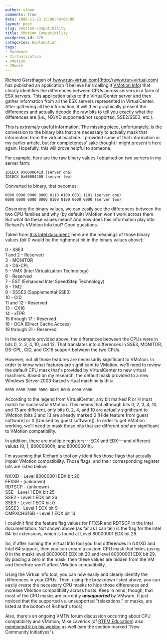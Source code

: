 ```yaml
---
author: slowe
comments: true
date: 2006-11-23 15:06:49+00:00
layout: post
slug: vmotion-compatibility
title: VMotion Compatibility
wordpress_id: 370
categories: Explanation
tags:
- Hardware
- Virtualization
- VMotion
- VMware
---
```


Richard Garsthagen of [www.run-virtual.com](http://www.run-virtual.com) has published an application (I believe he's calling it [VMotion Info](http://www.run-virtual.com/?page_id=155)) that clearly identifies the differences between CPUs across servers in a farm of ESX servers. This application talks to the VirtualCenter server and then gather information from all the ESX servers represented in VirtualCenter. After gathering all the information, it will then graphically present the differences and actually decode the raw bits to tell you exactly what the differences are (i.e., NX/XD supported/not supported, SSE2/SSE3, etc.).

This is _extremely_ useful information. The missing piece, unfortunately, is the conversion to the binary bits that are necessary to actually mask that information from the virtual machine. I provided some of that information in my earlier article, but for completeness' sake thought I might present it here again. Hopefully, this will prove helpful to someone.

For example, here are the raw binary values I obtained on two servers in my server farm:

    ID1ECX 0x0000641d (server one)  
    ID1ECX 0x00004400 (server two)

Converted to binary, that becomes:

    0000 0000 0000 0000 0110 0100 0001 1101 (server one)  
    0000 0000 0000 0000 0100 0100 0000 0000 (server two)

Observing the binary values, we can easily see the differences between the two CPU families and why (by default) VMotion won't work across them. But what do these values mean? And how does this information play into Richard's VMotion Info tool? Good questions.

Taken from [this Intel document](http://www.intel.com/design/xeon/applnots/241618.htm), here are the meanings of those binary values (bit 0 would be the rightmost bit in the binary values above):

0 - SSE3  
1 and 2 - Reserved  
3 - MONITOR  
4 - DS-CPL  
5 - VMX (Intel Virtualization Technology)  
6 - Reserved  
7 - EST (Enhanced Intel SpeedStep Technology)  
8 - TM2  
9 - SSSE3 (Supplemental SSE3)  
10 - CID  
11 and 12 - Reserved  
13 - CX16  
14 - xTPR  
15 through 17 - Reserved  
18 - DCA (Direct Cache Access)  
19 through 31 - Reserved

In the example provided above, the differences between the CPUs were in bits 0, 2, 3, 4, 10, and 13.  That translates into differences in SSE3, MONITOR, DS-CPL, CID, and CX16 support between the two CPUs.

However, not all those features are necessarily significant to VMotion. In order to know what features are significant to VMotion, we'll need to review the default CPU mask that's provided by VirtualCenter to new virtual machines. Based on my research, the default mask provided to a new Windows Server 2003-based virtual machine is this:

    RRRR RRRR RRRR RRR0 00XR R0H0 000H 0RRH

According to the legend from VirtualCenter, any bit marked R or H must match for successful VMotion. This means that although bits 0, 2, 3, 4, 10, and 13 are different, only bits 0, 2, 4, and 10 are actually significant to VMotion (bits 3 and 13 are already marked 0 [Hide feature from guest software] or X [Unused by guest software]). In order to get VMotion working, we'll need to mask those bits that are different _and_ are significant to VMotion compatibility.

In addition, there are multiple registers---ECX and EDX---and different values (0, 1, 80000000h, and 80000001h).

I'm assuming that Richard's tool only identifies those flags that actually impair VMotion compatibility. Those flags, and their corresponding register bits are listed below:

NX/XD - Level 80000001 EDX bit 20  
FFXSR - (unknown)  
RDTSCP - (unknown)  
SSE - Level 1 EDX bit 25  
SSE2 - Level 1 EDX bit 26  
SSE3 - Level 1 ECX bit 0  
SSSE3 - Level 1 ECX bit 9  
CMPXCHG16B - Level 1 ECX bit 13

I couldn't find the feature flag values for FFXSR and RDTSCP in the Intel documentation. Not shown above (as far as I can tell) is the flag for the Intel 64-bit extensions, which is found at Level 80000001 EDX bit 29.

So, if after running the Virtual Info tool you find differences in NX/XD and Intel 64 support, then you can create a custom CPU mask that hides (using 0 in the mask) level 80000001 EDX bit 20 and level 80000001 EDX bit 29. By placing a zero in the mask, then these values are hidden from the VM and therefore won't affect VMotion compatibility.

Using the Virtual Info tool, you can now easily and clearly identify the differences in your CPUs. Then, using the breakdown listed above, you can easily create the necessary CPU masks to hide those differences and increase VMotion compatibility across hosts. Keep in mind, though, that most of the CPU masks are currently **_unsupported_** by VMware. (I just noticed that the supported vs. unsupported "relaxations," or masks, are listed at the bottom of Richard's tool.)

Also, there's an ongoing VMTN forum discussion occurring about CPU compatibility and VMotion; Mike Laverick (of [RTFM Education](http://www.rtfm-ed.co.uk/)) also [mentioned it on his weblog](http://www.rtfm-ed.co.uk/?p=314) as well (see the section marked "New Community Initiatives").
